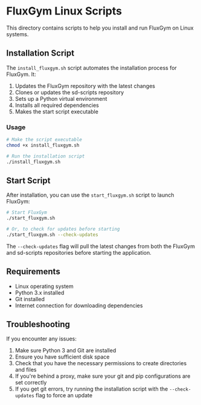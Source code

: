 # FluxGym Linux Scripts

This directory contains scripts to help you install and run FluxGym on Linux systems.

## Installation Script

The `install_fluxgym.sh` script automates the installation process for FluxGym. It:

1. Updates the FluxGym repository with the latest changes
2. Clones or updates the sd-scripts repository
3. Sets up a Python virtual environment
4. Installs all required dependencies
5. Makes the start script executable

### Usage

```bash
# Make the script executable
chmod +x install_fluxgym.sh

# Run the installation script
./install_fluxgym.sh
```

## Start Script

After installation, you can use the `start_fluxgym.sh` script to launch FluxGym:

```bash
# Start FluxGym
./start_fluxgym.sh

# Or, to check for updates before starting
./start_fluxgym.sh --check-updates
```

The `--check-updates` flag will pull the latest changes from both the FluxGym and sd-scripts repositories before starting the application.

## Requirements

- Linux operating system
- Python 3.x installed
- Git installed
- Internet connection for downloading dependencies

## Troubleshooting

If you encounter any issues:

1. Make sure Python 3 and Git are installed
2. Ensure you have sufficient disk space
3. Check that you have the necessary permissions to create directories and files
4. If you're behind a proxy, make sure your git and pip configurations are set correctly
5. If you get git errors, try running the installation script with the `--check-updates` flag to force an update 